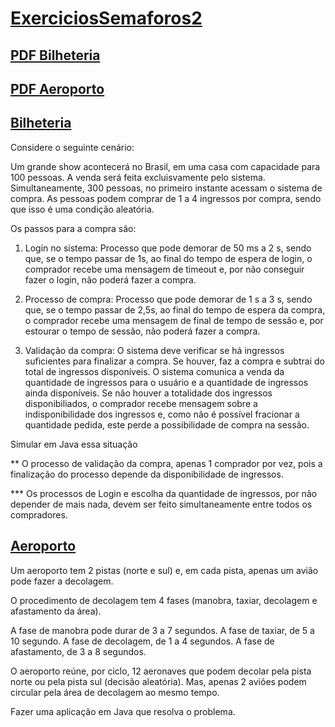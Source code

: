# [ExerciciosSemaforos2](https://github.com/Maicaoxd/Sistemas-Operacionais-I/tree/main/ExerciciosSemaforos2)

## [PDF Bilheteria](https://leandrocolevati.com.br/downloadmateriais?idFile=0ByaHylR4Cic0VS1HcUlZa2RvWGM&arquivo=Exercicio_Threads_Semaforo_Bilheteria.pdf)

## [PDF Aeroporto](https://leandrocolevati.com.br/downloadmateriais?idFile=0ByaHylR4Cic0RmRjMnYtb1dQbG8&arquivo=Exercicio_Revisao_Threads_Semaforos.pdf)

## [Bilheteria](https://github.com/Maicaoxd/Sistemas-Operacionais-I/blob/main/ExerciciosSemaforos2/src/controller/Bilheteria.java)

Considere o seguinte cenário:

Um grande show acontecerá no Brasil, em uma casa com capacidade para 100 pessoas. A venda será feita excluisvamente pelo sistema. Simultaneamente, 300 pessoas, no primeiro instante acessam o sistema de compra. As pessoas podem comprar de 1 a 4 ingressos por compra, sendo que isso é uma condição aleatória. 

Os passos para a compra são:
1) Login no sistema: Processo que pode demorar de 50 ms a 2 s, sendo que, se o tempo passar de 1s, ao final do tempo de espera de login, o comprador recebe uma mensagem de timeout e, por não
conseguir fazer o login, não poderá fazer a compra.

2) Processo de compra: Processo que pode demorar de 1 s a 3 s, sendo que, se o tempo passar de 2,5s, ao final do tempo de espera da compra, o comprador recebe uma mensagem de final de tempo de sessão e, por estourar o tempo de sessão, não poderá fazer a compra.

3) Validação da compra: O sistema deve verificar se há ingressos suficientes para finalizar a compra. Se houver, faz a compra e subtrai do total de ingressos disponíveis. O sistema comunica a venda da quantidade de ingressos para o usuário e a quantidade de ingressos ainda disponíveis. Se não houver a totalidade dos ingressos disponibiliados, o comprador recebe mensagem sobre a indisponibilidade dos ingressos e, como não é possível fracionar a quantidade pedida, este perde a possibilidade de compra na sessão.

Simular em Java essa situação

** O processo de validação da compra, apenas 1 comprador por vez,
pois a finalização do processo depende da disponibilidade de ingressos.

*** Os processos de Login e escolha da quantidade de ingressos, por não depender de mais nada, devem ser feito simultaneamente entre todos os compradores.

## [Aeroporto](https://github.com/Maicaoxd/Sistemas-Operacionais-I/blob/main/ExerciciosSemaforos2/src/controller/Aeroporto.java)

Um aeroporto tem 2 pistas (norte e sul) e, em cada pista, apenas um avião pode fazer a decolagem. 

O procedimento de decolagem tem 4 fases (manobra, taxiar, decolagem e afastamento da área). 

A fase de manobra pode durar de 3 a 7 segundos. A fase de taxiar, de 5 a 10 segundo. A fase de decolagem, de 1 a 4 segundos. A fase de afastamento, de 3 a 8 segundos.

O aeroporto reúne, por ciclo, 12 aeronaves que podem decolar pela pista norte ou pela pista sul (decisão aleatória). Mas, apenas 2 aviões podem circular pela área de decolagem ao mesmo tempo.

Fazer uma aplicação em Java que resolva o problema.